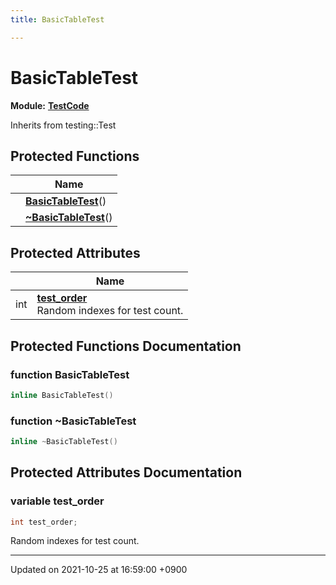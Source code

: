 ```yaml
---
title: BasicTableTest

---
```


# BasicTableTest

**Module:** **[TestCode](/Modules/group__TestCode)**





Inherits from testing::Test

## Protected Functions

|                | Name           |
| -------------- | -------------- |
| | **[BasicTableTest](/Classes/classBasicTableTest#function-basictabletest)**() |
| | **[~BasicTableTest](/Classes/classBasicTableTest#function-~basictabletest)**() |

## Protected Attributes

|                | Name           |
| -------------- | -------------- |
| int | **[test_order](/Classes/classBasicTableTest#variable-test-order)** <br>Random indexes for test count.  |

## Protected Functions Documentation

### function BasicTableTest

```cpp
inline BasicTableTest()
```


### function ~BasicTableTest

```cpp
inline ~BasicTableTest()
```


## Protected Attributes Documentation

### variable test_order

```cpp
int test_order;
```

Random indexes for test count. 

-------------------------------

Updated on 2021-10-25 at 16:59:00 +0900